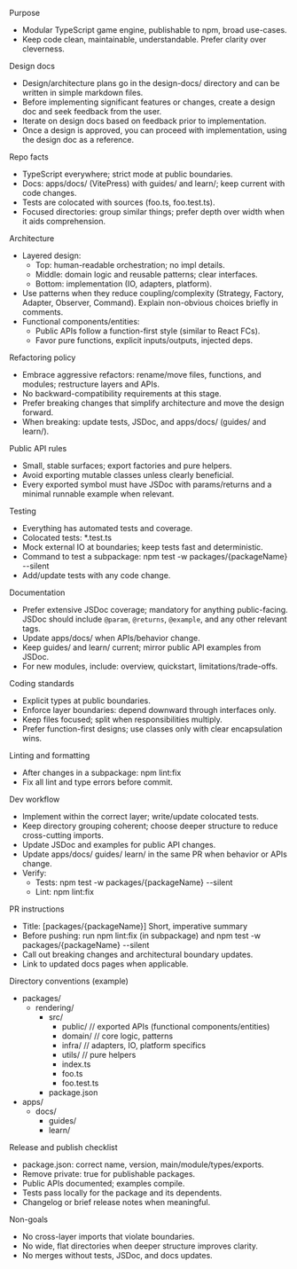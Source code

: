 Purpose
- Modular TypeScript game engine, publishable to npm, broad use-cases.
- Keep code clean, maintainable, understandable. Prefer clarity over cleverness.

Design docs
- Design/architecture plans go in the design-docs/ directory and can be written in simple markdown files.
- Before implementing significant features or changes, create a design doc and seek feedback from the user.
- Iterate on design docs based on feedback prior to implementation.
- Once a design is approved, you can proceed with implementation, using the design doc as a reference.

Repo facts
- TypeScript everywhere; strict mode at public boundaries.
- Docs: apps/docs/ (VitePress) with guides/ and learn/; keep current with code changes.
- Tests are colocated with sources (foo.ts, foo.test.ts).
- Focused directories: group similar things; prefer depth over width when it aids comprehension.

Architecture
- Layered design:
  - Top: human-readable orchestration; no impl details.
  - Middle: domain logic and reusable patterns; clear interfaces.
  - Bottom: implementation (IO, adapters, platform).
- Use patterns when they reduce coupling/complexity (Strategy, Factory, Adapter, Observer, Command). Explain non-obvious choices briefly in comments.
- Functional components/entities:
  - Public APIs follow a function-first style (similar to React FCs).
  - Favor pure functions, explicit inputs/outputs, injected deps.

Refactoring policy
- Embrace aggressive refactors: rename/move files, functions, and modules; restructure layers and APIs.
- No backward-compatibility requirements at this stage.
- Prefer breaking changes that simplify architecture and move the design forward.
- When breaking: update tests, JSDoc, and apps/docs/ (guides/ and learn/).

Public API rules
- Small, stable surfaces; export factories and pure helpers.
- Avoid exporting mutable classes unless clearly beneficial.
- Every exported symbol must have JSDoc with params/returns and a minimal runnable example when relevant.

Testing
- Everything has automated tests and coverage.
- Colocated tests: *.test.ts
- Mock external IO at boundaries; keep tests fast and deterministic.
- Command to test a subpackage:
  npm test -w packages/{packageName} --silent
- Add/update tests with any code change.

Documentation
- Prefer extensive JSDoc coverage; mandatory for anything public-facing. JSDoc should include `@param`, `@returns`, `@example`, and any other relevant tags.
- Update apps/docs/ when APIs/behavior change.
- Keep guides/ and learn/ current; mirror public API examples from JSDoc.
- For new modules, include: overview, quickstart, limitations/trade-offs.

Coding standards
- Explicit types at public boundaries.
- Enforce layer boundaries: depend downward through interfaces only.
- Keep files focused; split when responsibilities multiply.
- Prefer function-first designs; use classes only with clear encapsulation wins.

Linting and formatting
- After changes in a subpackage:
  npm lint:fix
- Fix all lint and type errors before commit.

Dev workflow
- Implement within the correct layer; write/update colocated tests.
- Keep directory grouping coherent; choose deeper structure to reduce cross-cutting imports.
- Update JSDoc and examples for public API changes.
- Update apps/docs/ guides/ learn/ in the same PR when behavior or APIs change.
- Verify:
  - Tests: npm test -w packages/{packageName} --silent
  - Lint:  npm lint:fix

PR instructions
- Title: [packages/{packageName}] Short, imperative summary
- Before pushing: run npm lint:fix (in subpackage) and npm test -w packages/{packageName} --silent
- Call out breaking changes and architectural boundary updates.
- Link to updated docs pages when applicable.

Directory conventions (example)
- packages/
  - rendering/
    - src/
      - public/   // exported APIs (functional components/entities)
      - domain/   // core logic, patterns
      - infra/    // adapters, IO, platform specifics
      - utils/    // pure helpers
      - index.ts
      - foo.ts
      - foo.test.ts
    - package.json
- apps/
  - docs/
    - guides/
    - learn/

Release and publish checklist
- package.json: correct name, version, main/module/types/exports.
- Remove private: true for publishable packages.
- Public APIs documented; examples compile.
- Tests pass locally for the package and its dependents.
- Changelog or brief release notes when meaningful.

Non-goals
- No cross-layer imports that violate boundaries.
- No wide, flat directories when deeper structure improves clarity.
- No merges without tests, JSDoc, and docs updates.

